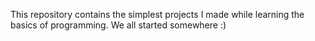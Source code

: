 This repository contains the simplest projects I made while learning the basics of programming. We all started somewhere :)
